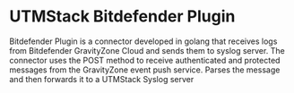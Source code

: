 # UTMStack Bitdefender Plugin
Bitdefender Plugin is a connector developed in golang that receives logs from Bitdefender GravityZone Cloud and sends them to syslog server. The connector uses the POST method to receive authenticated and protected messages from the GravityZone event push service. Parses the message and then forwards it to a UTMStack Syslog server
